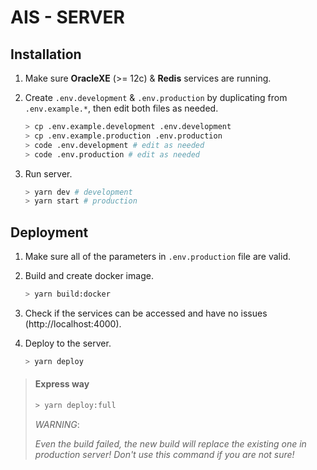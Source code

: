 # AIS - SERVER

## Installation

1. Make sure **OracleXE** (>= 12c) & **Redis** services are running.

2. Create `.env.development` & `.env.production` by duplicating from `.env.example.*`, then edit both files as needed.

    ```bash
    > cp .env.example.development .env.development
    > cp .env.example.production .env.production
    > code .env.development # edit as needed
    > code .env.production # edit as needed
    ```

3. Run server.

    ```bash
    > yarn dev # development
    > yarn start # production
    ```


## Deployment

1. Make sure all of the parameters in `.env.production` file are valid.

2. Build and create docker image.

    ```bash
    > yarn build:docker
    ```

3. Check if the services can be accessed and have no issues (http://localhost:4000).

4. Deploy to the server.

    ```bash
    > yarn deploy
    ```

> #### **Express way**
>
>   ```bash
>   > yarn deploy:full
>   ```
>
> <p><em>WARNING</em>:</p>
> <p><em>Even the build failed, the new build will replace the existing one in production server! Don't use this command if you are not sure!</em></p>
